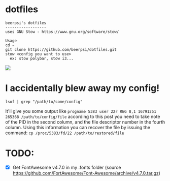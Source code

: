 # dotfiles

    beerpsi's dotfiles
    ------------------
    uses GNU Stow - https://www.gnu.org/software/stow/
    
    Usage 
    cd ~
    git clone https://github.com/beerpsi/dotfiles.git
    stow <config you want to use>
      ex: stow polybar, stow i3...
    
![](https://cdn.discordapp.com/attachments/244230771232079873/753852448959103037/unknown.png)
     
# I accidentally blew away my config!

`lsof | grep "/path/to/some/config"`

It'll give you some output like `progname 5383 user 22r REG 8,1 16791251 265368 /path/to/config/file` according to this post you need to take note of the PID in the second column, and the file descriptor number in the fourth column. Using this information you can recover the file by issuing the command: `cp /proc/5383/fd/22 /path/to/restored/file`

# TODO: 

- [x] Get FontAwesome v4.7.0 in my .fonts folder (source https://github.com/FortAwesome/Font-Awesome/archive/v4.7.0.tar.gz)

